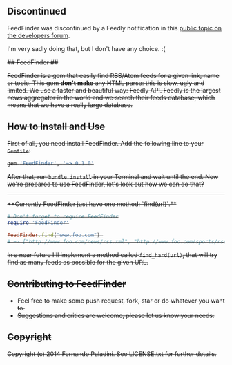 ## Discontinued ##

FeedFinder was discontinued by a Feedly notification in this [public topic on the developers forum](https://groups.google.com/forum/#!topic/feedly-cloud/pcr0fvCYdfM).

I'm very sadly doing that, but I don't have any choice. :( 

<strike>
## FeedFinder ##

FeedFinder is a gem that easily find RSS/Atom feeds for a given link, name or topic. This gem **don't make** any HTML parse: this is slow, ugly and limited. We use a faster and beautiful way: Feedly API. Feedly is the largest news aggregator in the world and we search their feeds database, which means that we have a really large database. 

## How to Install and Use ##

First of all, you need install FeedFinder. Add the following line to your `Gemfile`:
```ruby
gem 'FeedFinder', '~> 0.1.0'
```

After that, run `bundle install` in your Terminal and wait until the end. Now we're prepared to use FeedFinder, let's look out how we can do that? 
<hr>
**Currently FeedFinder just have one method: `find(url)`.**

```ruby
# Don't forget to require FeedFinder
require 'FeedFinder'

FeedFinder.find("www.foo.com") 
# => ["http://www.foo.com/news/rss.xml", "http://www.foo.com/sports/rss.xml", "http://www.foo.com/tech/rss.xml", ...]
```

In a near future I'll implement a method called `find_hard(url)`, that will try find as many feeds as possible for the given URL.

## Contributing to FeedFinder ##
 
* Feel free to make some push request, fork, star or do whatever you want to. 
* Suggestions and critics are welcome, please let us know your needs.

## Copyright ##

Copyright (c) 2014 Fernando Paladini. See LICENSE.txt for
further details.
</strike>